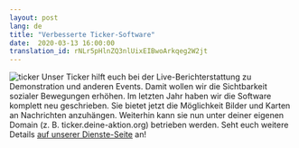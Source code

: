 ```yaml
---
layout: post
lang: de
title: "Verbesserte Ticker-Software"
date:  2020-03-13 16:00:00
translation_id: rNLr5pHlnZQ3nlUixEIBwoArkqeg2W2jt
---
```


![ticker](/assets/img/ticker.jpg)
Unser Ticker hilft euch bei der Live-Berichterstattung zu Demonstration und anderen Events.
Damit wollen wir die Sichtbarkeit sozialer Bewegungen erhöhen.
Im letzten Jahr haben wir die Software komplett neu geschrieben.
Sie bietet jetzt die Möglichkeit Bilder und Karten an Nachrichten anzuhängen.
Weiterhin kann sie nun unter deiner eigenen Domain (z. B. ticker.deine-aktion.org) betrieben werden.
Seht euch weitere Details [auf unserer Dienste-Seite](/service/ticker.html) an!

